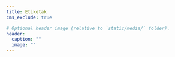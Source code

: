 ```yaml
---
title: Etiketak
cms_exclude: true

# Optional header image (relative to `static/media/` folder).
header:
  caption: ""
  image: ""
---
```

